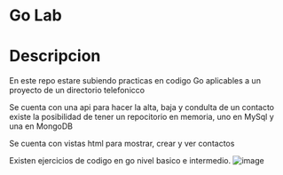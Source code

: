 # Go Lab

# Descripcion
En este repo estare subiendo practicas en codigo Go aplicables a un proyecto de un directorio telefonicco

Se cuenta con una api para hacer la alta, baja y  condulta  de un contacto
existe la posibilidad de tener un repocitorio en memoria, uno en MySql y una en MongoDB

Se cuenta con vistas html para mostrar, crear y ver contactos

Existen ejercicios de codigo en go nivel basico e intermedio.
![image](https://github.com/gherbust/lab/assets/9449108/d1387bb6-88d1-4200-8e6e-78239c4f4af3)



